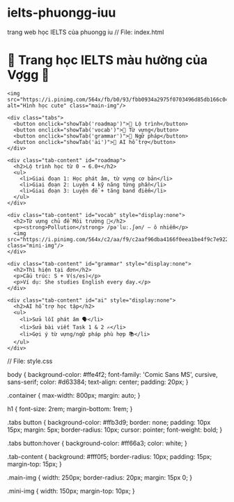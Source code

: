 # ielts-phuongg-iuu
trang web học IELTS của phuongg iu
// File: index.html

<!DOCTYPE html>
<html lang="vi">
<head>
  <meta charset="UTF-8" />
  <meta name="viewport" content="width=device-width, initial-scale=1.0"/>
  <title>IELTS của vợgg 💖</title>
  <link rel="stylesheet" href="style.css" />
</head>
<body>
  <div class="container">
    <h1>🎀 Trang học IELTS màu hường của Vợgg 🎀</h1>

    <img src="https://i.pinimg.com/564x/fb/b0/93/fbb0934a2975f0703496d85db166c040.jpg" alt="Hình học cute" class="main-img"/>

    <div class="tabs">
      <button onclick="showTab('roadmap')">📘 Lộ trình</button>
      <button onclick="showTab('vocab')">📗 Từ vựng</button>
      <button onclick="showTab('grammar')">📙 Ngữ pháp</button>
      <button onclick="showTab('ai')">🤖 AI hỗ trợ</button>
    </div>

    <div class="tab-content" id="roadmap">
      <h2>Lộ trình học từ 0 → 6.0+</h2>
      <ul>
        <li>Giai đoạn 1: Học phát âm, từ vựng cơ bản</li>
        <li>Giai đoạn 2: Luyện 4 kỹ năng từng phần</li>
        <li>Giai đoạn 3: Luyện đề + tăng band điểm</li>
      </ul>
    </div>

    <div class="tab-content" id="vocab" style="display:none">
      <h2>Từ vựng chủ đề Môi trường 🌱</h2>
      <p><strong>Pollution</strong> /pəˈluː.ʃən/ – ô nhiễm</p>
      <img src="https://i.pinimg.com/564x/c2/aa/f9/c2aaf96dba4166f0eea1be4f9c7e922e.jpg" class="mini-img"/>
    </div>

    <div class="tab-content" id="grammar" style="display:none">
      <h2>Thì hiện tại đơn</h2>
      <p>Cấu trúc: S + V(s/es)</p>
      <p>Ví dụ: She studies English every day.</p>
    </div>

    <div class="tab-content" id="ai" style="display:none">
      <h2>AI hỗ trợ học tập</h2>
      <ul>
        <li>Sửa lỗi phát âm 🗣️</li>
        <li>Sửa bài viết Task 1 & 2 ✍️</li>
        <li>Gợi ý từ vựng/ngữ pháp phù hợp 📚</li>
      </ul>
    </div>
  </div>

  <script>
    function showTab(id) {
      document.querySelectorAll('.tab-content').forEach(el => el.style.display = 'none');
      document.getElementById(id).style.display = 'block';
    }
  </script>
</body>
</html>

// File: style.css

body {
  background-color: #ffe4f2;
  font-family: 'Comic Sans MS', cursive, sans-serif;
  color: #d63384;
  text-align: center;
  padding: 20px;
}

.container {
  max-width: 800px;
  margin: auto;
}

h1 {
  font-size: 2rem;
  margin-bottom: 1rem;
}

.tabs button {
  background-color: #ffb3d9;
  border: none;
  padding: 10px 15px;
  margin: 5px;
  border-radius: 10px;
  cursor: pointer;
  font-weight: bold;
}

.tabs button:hover {
  background-color: #ff66a3;
  color: white;
}

.tab-content {
  background: #fff0f5;
  border-radius: 10px;
  padding: 15px;
  margin-top: 15px;
}

.main-img {
  width: 250px;
  border-radius: 20px;
  margin: 15px 0;
}

.mini-img {
  width: 150px;
  margin-top: 10px;
}
